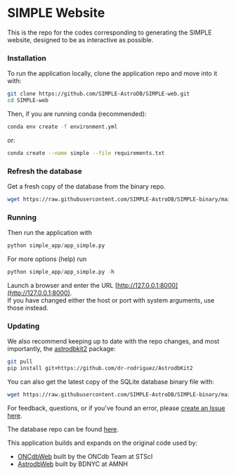 # SIMPLE Website 

This is the repo for the codes corresponding to generating the SIMPLE website, designed to be as
interactive as possible.  
### Installation
To run the application locally, clone the application repo and move into it with:

```bash
git clone https://github.com/SIMPLE-AstroDB/SIMPLE-web.git
cd SIMPLE-web
```

Then, if you are running conda (recommended):
```bash
conda env create -f environment.yml
```
or:
```bash
conda create --name simple --file requirements.txt
```

### Refresh the database
Get a fresh copy of the database from the binary repo.
```bash
wget https://raw.githubusercontent.com/SIMPLE-AstroDB/SIMPLE-binary/main/SIMPLE.db
```

### Running
Then run the application with   
```python 
python simple_app/app_simple.py
```
For more options (help) run
```python 
python simple_app/app_simple.py -h
```
Launch a browser and enter the URL [http://127.0.0.1:8000](http://127.0.0.1:8000).  
If you have changed either the host or port with system arguments, use those instead.  

### Updating
We also recommend keeping up to date with the repo changes, and most importantly, 
the [astrodbkit2](https://github.com/dr-rodriguez/AstrodbKit2) package:
```bash
git pull
pip install git+https://github.com/dr-rodriguez/AstrodbKit2
```
You can also get the latest copy of the SQLite database binary file with:
```bash
wget https://raw.githubusercontent.com/SIMPLE-AstroDB/SIMPLE-binary/main/SIMPLE.db
```

For feedback, questions, or if you've found an error, 
please [create an Issue here](https://github.com/SIMPLE-AstroDB/SIMPLE-web/issues).

The database repo can be found [here](https://github.com/SIMPLE-AstroDB/SIMPLE-db).  

This application builds and expands on the original code used by:
 - [ONCdbWeb](https://github.com/ONCdb/ONCdbWeb) built by the ONCdb Team at STScI
 - [AstrodbWeb](https://github.com/dr-rodriguez/AstrodbWeb) built by BDNYC at AMNH
